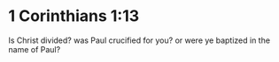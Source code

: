 # 1 Corinthians 1:13

Is Christ divided? was Paul crucified for you? or were ye baptized in the name of Paul?
